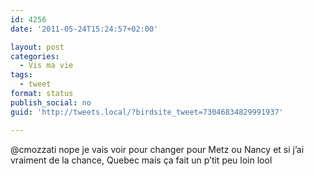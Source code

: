```yaml
---
id: 4256
date: '2011-05-24T15:24:57+02:00'

layout: post
categories:
  - Vis ma vie
tags:
  - tweet
format: status
publish_social: no
guid: 'http://tweets.local/?birdsite_tweet=73046834829991937'

---
```


@cmozzati nope je vais voir pour changer pour Metz ou Nancy et si j’ai vraiment de la chance, Quebec mais ça fait un p’tit peu loin lool